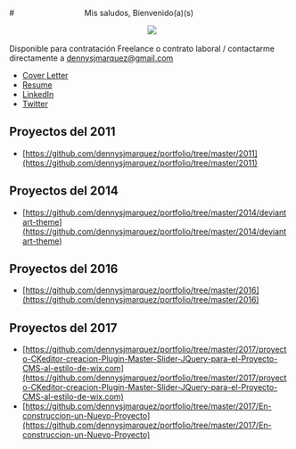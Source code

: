#                                Mis saludos, Bienvenido(a)(s)

                                                               <img src="https://dennysjmarquez.github.io/portfolio/den2foto.jpg"/>


Disponible para contratación Freelance o contrato laboral / contactarme directamente a dennysjmarquez@gmail.com

 * [Cover Letter](https://dennysjmarquez.github.io/portfolio/Cover-Letter.pdf)
 * [Resume](https://dennysjmarquez.github.io/portfolio/Resume.pdf)
 * [LinkedIn](https://www.linkedin.com/in/dennysjmarquez/)
 * [Twitter](https://twitter.com/infocodes)

## Proyectos del 2011
* [https://github.com/dennysjmarquez/portfolio/tree/master/2011](https://github.com/dennysjmarquez/portfolio/tree/master/2011)

## Proyectos del 2014
* [https://github.com/dennysjmarquez/portfolio/tree/master/2014/deviantart-theme](https://github.com/dennysjmarquez/portfolio/tree/master/2014/deviantart-theme)

## Proyectos del 2016
* [https://github.com/dennysjmarquez/portfolio/tree/master/2016](https://github.com/dennysjmarquez/portfolio/tree/master/2016)

## Proyectos del 2017
* [https://github.com/dennysjmarquez/portfolio/tree/master/2017/proyecto-CKeditor-creacion-Plugin-Master-Slider-JQuery-para-el-Proyecto-CMS-al-estilo-de-wix.com](https://github.com/dennysjmarquez/portfolio/tree/master/2017/proyecto-CKeditor-creacion-Plugin-Master-Slider-JQuery-para-el-Proyecto-CMS-al-estilo-de-wix.com)
* [https://github.com/dennysjmarquez/portfolio/tree/master/2017/En-construccion-un-Nuevo-Proyecto](https://github.com/dennysjmarquez/portfolio/tree/master/2017/En-construccion-un-Nuevo-Proyecto)






